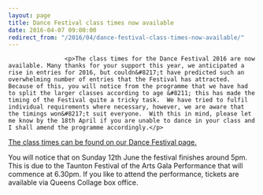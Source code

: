 ```yaml
---
layout: page
title: Dance Festival class times now available
date: 2016-04-07 09:00:00
redirect_from: "/2016/04/dance-festival-class-times-now-available/"
---
```

<section>

                    
                    <p>The class times for the Dance Festival 2016 are now available. Many thanks for your support this year, we anticipated a rise in entries for 2016, but couldn&#8217;t have predicted such an overwhelming number of entries that the Festival has attracted.  Because of this, you will notice from the programme that we have had to split the larger classes according to age &#8211; this has made the timing of the Festival quite a tricky task.  We have tried to fulfil individual requirements where necessary, however, we are aware that the timings won&#8217;t suit everyone.  With this in mind, please let me know by the 18th April if you are unable to dance in your class and I shall amend the programme accordingly.</p>
<p><a href="http://www.tauntonfestival.org.uk/events/dance-festival/">The class times can be found on our Dance Festival page.</a></p>
<p>You will notice that on Sunday 12th June the festival finishes around 5pm. This is due to the Taunton Festival of the Arts Gala Performance that will commence at 6.30pm. If you like to attend the performance, tickets are available via Queens Collage box office.</p>

                
</section>

